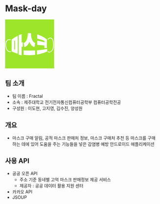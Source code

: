 # Mask-day

<img src="https://github.com/FractalOSS2020/Mask-day/blob/master/logo.png?raw=true" alt="logo" style="zoom: 20%;" />

## 팀 소개

- 팀 이름 : Fractal
- 소속 : 제주대학교 전기전자통신컴퓨터공학부 컴퓨터공학전공 
- 구성원 : 이도현, 고지영, 김수진, 양성원

## 개요

- 마스크 구매 알림, 공적 마스크 판매처 정보, 마스크 구매처 추천 등 마스크를 구매하는 데에 있어 도움을 주는 기능들을 넣은 감염병 예방 안드로이드 애플리케이션

## 사용 API

- 공공 오픈 API
  - 주소 기준 동네별 고억 마스크 판매정보 제공 서비스
  - 제공자 : 공공 데이터 활용 지원 센터
- 카카오 API
- JSOUP

